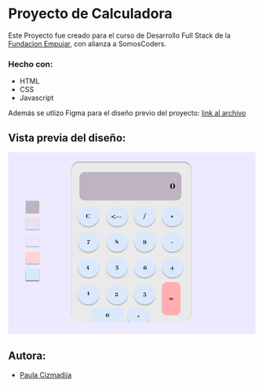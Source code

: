 # Proyecto de Calculadora

Este Proyecto fue creado para el curso de Desarrollo Full Stack de la [Fundacion Empujar](https://fundacionempujar.org/), con alianza a SomosCoders. 

### Hecho con: 

- HTML
- CSS
- Javascript

Además se utlizo Figma para el diseño previo del proyecto: [link al archivo](https://www.figma.com/file/lMWdnrUOi32q95dqSKko2X/Proyecto-Calculadora?type=design&node-id=0%3A1&mode=design&t=Q2HVMLdcLF2S7gmP-1)


## Vista previa del diseño:

![Diseño. Screenshoot](./imagenes/imagen-previa.png) 


## Autora: 
- [Paula Cizmadija](https://www.linkedin.com/in/paulacizmadija/)



  
  

